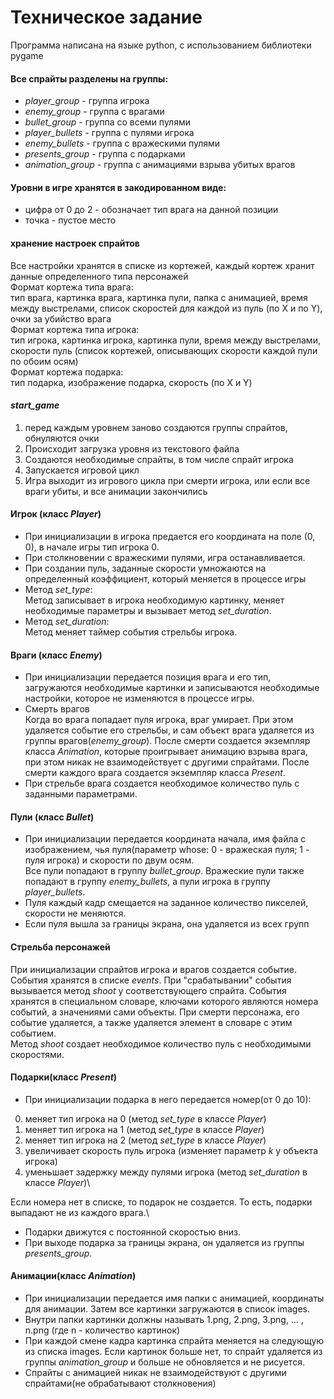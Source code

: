 # Техническое задание

Программа написана на языке python, с использованием библиотеки pygame

#### Все спрайты разделены на группы:

- _player_group_ - группа игрока
- _enemy_group_ - группа с врагами
- _bullet_group_ - группа со всеми пулями
- _player_bullets_ - группа с пулями игрока
- _enemy_bullets_ - группа с вражескими пулями
- _presents_group_ - группа с подарками
- _animation_group_ - группа с анимациями взрыва убитых врагов

#### Уровни в игре хранятся в закодированном виде:

- цифра от 0 до 2 - обозначает тип врага на данной позиции
- точка - пустое место

#### хранение настроек спрайтов

Все настройки хранятся в списке из кортежей, каждый кортеж хранит данные определенного типа персонажей\
Формат кортежа типа врага:\
тип врага, картинка врага, картинка пули, папка с анимацией, время между выстрелами, список скоростей для каждой из
пуль (по X и по Y), очки за убийство врага\
Формат кортежа типа игрока:\
тип игрока, картинка игрока, картинка пули, время между выстрелами, скорости пуль (список кортежей, описывающих скорости
каждой пули по обоим осям)\
Формат кортежа подарка:\
тип подарка, изображение подарка, скорость (по X и Y)

#### _start_game_

1) перед каждым уровнем заново создаются группы спрайтов, обнуляются очки
2) Происходит загрузка уровня из текстового файла
3) Создаются необходимые спрайты, в том числе спрайт игрока
4) Запускается игровой цикл
5) Игра выходит из игрового цикла при смерти игрока, или если все враги убиты, и все анимации закончились

#### Игрок (класс _Player_)

- При инициализации в игрока предается его координата на поле (0, 0), в начале игры тип игрока 0.
- При столкновении с вражескими пулями, игра останавливается.
- При создании пуль, заданные скорости умножаются на определенный коэффициент, который меняется в процессе игры
- Метод _set_type_:\
  Метод записывает в игрока необходимую картинку, меняет необходимые параметры и вызывает метод _set_duration_.
- Метод _set_duration_:\
  Метод меняет таймер события стрельбы игрока.

#### Враги (класс _Enemy_)

- При инициализации передается позиция врага и его тип, загружаются необходимые картинки и записываются необходимые
  настройки, которое не изменяются в процессе игры.
- Смерть врагов\
  Когда во врага попадает пуля игрока, враг умирает.
  При этом удаляется событие его стрельбы, и сам объект врага удаляется из группы врагов(_enemy_group_).
  После смерти создается экземпляр класса _Animation_, которые проигрывает анимацию взрыва врага, при этом никак не
  взаимодействует с другими спрайтами.
  После смерти каждого врага создается экземпляр класса _Present_.
- При стрельбе врага создается необходимое количество пуль с заданными параметрами.

#### Пули (класс _Bullet_)

- При инициализации передается координата начала, имя файла с изображением, чья пуля(параметр whose: 0 - вражеская пуля;
  1 - пуля игрока) и скорости по двум осям.\
  Все пули попадают в группу _bullet_group_. Вражеские пули также попадают в группу _enemy_bullets_, а пули игрока в
  группу _player_bullets_.
- Пуля каждый кадр смещается на заданное количество пикселей, скорости не меняются.
- Если пуля вышла за границы экрана, она удаляется из всех групп

#### Стрельба персонажей

При инициализации спрайтов игрока и врагов создается событие. События хранятся в списке _events_.
При "срабатывании" события вызывается метод _shoot_ у соответствующего спрайта.
События хранятся в специальном словаре, ключами которого являются номера событий, а значениями сами объекты.
При смерти персонажа, его событие удаляется, а также удаляется элемент в словаре с этим событием. \
Метод _shoot_ создает необходимое количество пуль с необходимыми скоростями.

#### Подарки(класс _Present_)

- При инициализации подарка в него передается номер(от 0 до 10):

0) меняет тип игрока на 0 (метод _set_type_ в классе _Player_)
1) меняет тип игрока на 1 (метод _set_type_ в классе _Player_)
2) меняет тип игрока на 2 (метод _set_type_ в классе _Player_)
3) увеличивает скорость пуль игрока (изменяет параметр _k_ у объекта игрока)
4) уменьшает задержку между пулями игрока (метод _set_duration_ в классе _Player_)\

Если номера нет в списке, то подарок не создается. То есть, подарки выпадают не из каждого врага.\

- Подарки движутся с постоянной скоростью вниз.
- При выходе подарка за границы экрана, он удаляется из группы _presents_group_.

#### Анимации(класс _Animation_)

- При инициализации передается имя папки с анимацией, координаты для анимации. Затем все картинки загружаются в список
  images.
- Внутри папки картинки должны называть 1.png, 2.png, 3.png, ... , n.png (где n - количество картинок)
- При каждой смене кадра картинка спрайта меняется на следующую из списка images. Если картинок больше нет, то спрайт
  удаляется из группы _animation_group_ и больше не обновляется и не рисуется.
- Спрайты с анимацией никак не взаимодействуют с другими спрайтами(не обрабатывают столкновения)